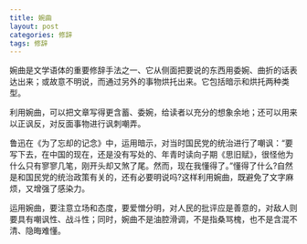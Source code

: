 ```yaml
---
title: 婉曲
layout: post
categories: 修辞
tags: 修辞
---
```


婉曲是文学语体的重要修辞手法之一、它从侧面把要说的东西用委婉、曲折的话表达出来；或故意不明说，而通过另外的事物烘托出来。它包括暗示和烘托两种类型。

利用婉曲，可以把文章写得更含蓄、委婉，给读者以充分的想象余地；还可以用来以正讽反，对反面事物进行讽刺嘲弄。

鲁迅在《为了忘却的记念》中，运用暗示，对当时国民党的统治进行了嘲讽：“要写下去，在中国的现在，还是没有写处的、年青时读向子期《思旧赋》，很怪他为什么只有寥寥几笔，刚开头却又煞了尾。然而，现在我懂得了。”懂得了什么?自然是和国民党的统治政策有关的，还有必要明说吗?这样利用婉曲，既避免了文字麻烦，又增强了感染力。

运用婉曲，要注意立场和态度，要爱憎分明，对人民的批评应是善意的，对敌人则要具有嘲讽性、战斗性；同时，婉曲不是油腔滑调，不是指桑骂槐，也不是含混不清、隐晦难懂。 